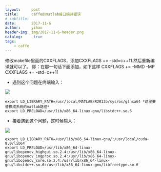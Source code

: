 ```yaml
---
layout:     post
title:      caffe的matlab接口编译错误
# subtitle:   
date:       2017-11-6
author:     yihao
header-img: img/2017-11-6-header.png
catalog: 	 true
tags:
    - caffe
---
```


修改makefile里面的CXXFLAGS，添加CXXFLAGS += -std=c++11.然后重新编译就可以了。 
即：在那一句话下面添加，如下这样 
CXXFLAGS += -MMD -MP 
CXXFLAGS += -std=c++11

+ 遇到这个问题在终端输入：

<img src = "https://i.imgur.com/6Wnsjkf.png">

```
export LD_LIBRARY_PATH=/usr/local/MATLAB/R2013b/sys/os/glnxa64 *这里要替换成系统的matlab路径*  
export LD_PRELOAD=/usr/lib/x86_64-linux-gnu/libstdc++.so.6 
``` 

+ 接着遇到这个问题，这时候输入：

<img src = "https://i.imgur.com/fNA3PDb.png">

```
export LD_LIBRARY_PATH=/usr/lib/x86_64-linux-gnu/:/usr/local/cuda-8.0/lib64  
export LD_PRELOAD=/usr/lib/x86_64-linux-gnu/libopencv_highgui.so.2.4:/usr/lib/x86_64-linux-gnu/libopencv_imgproc.so.2.4:/usr/lib/x86_64-linux-gnu/libopencv_core.so.2.4:/usr/lib/x86_64-linux-gnu/libstdc++.so.6:/usr/lib/x86_64-linux-gnu/libfreetype.so.6 
```
